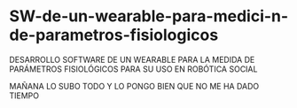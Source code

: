 # SW-de-un-wearable-para-medici-n-de-parametros-fisiologicos
DESARROLLO SOFTWARE  DE UN WEARABLE PARA LA MEDIDA DE PARÁMETROS FISIOLÓGICOS PARA SU USO EN ROBÓTICA SOCIAL


MAÑANA LO SUBO TODO Y LO PONGO BIEN QUE NO ME HA DADO TIEMPO
